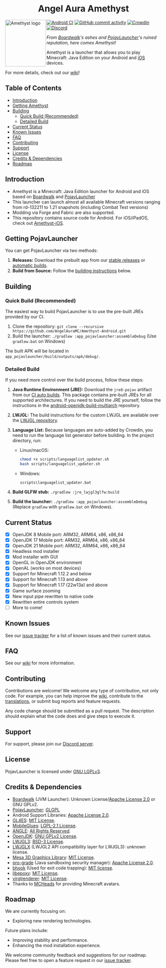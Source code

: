 <h1 align="center">Angel Aura Amethyst</h1>

<img src="https://github.com/AngelAuraMC/Amethyst-Android/blob/v3_openjdk/app_pojavlauncher/src/main/assets/amethyst.png" align="left" width="130" height="150" alt="Amethyst logo">

[![Android CI](https://github.com/AngelAuraMC/Amethyst-Android/workflows/Android%20CI/badge.svg)](https://github.com/AngelAuraMC/Amethyst-Android/actions)
[![GitHub commit activity](https://img.shields.io/github/commit-activity/m/AngelAuraMC/Amethyst-Android)](https://github.com/AngelAuraMC/Amethyst-Android/actions)
[![Crowdin](https://badges.crowdin.net/amethyst/localized.svg)](https://crowdin.com/project/amethyst)
[![Discord](https://img.shields.io/discord/724163890803638273.svg?label=&logo=discord&logoColor=ffffff&color=7389D8&labelColor=6A7EC2)](https://discord.gg/98pZ8YY3Cq)

*From [Boardwalk](https://github.com/zhuowei/Boardwalk)'s ashes and [PojavLauncher](https://github.com/PojavLauncherTeam/PojavLauncher)'s ruined reputation, here comes Amethyst!*

Amethyst is a launcher that allows you to play Minecraft: Java Edition on your Android and [iOS](https://github.com/AngelAuraMC/Amethyst-iOS) devices.

For more details, check out our [wiki](https://angelauramc.dev/wiki)!

## Table of Contents

* [Introduction](#introduction)
* [Getting Amethyst](#getting-amethyst)
* [Building](#building)
    * [Quick Build (Recommended)](#quick-build-recommended)
    * [Detailed Build](#detailed-build)
* [Current Status](#current-status)
* [Known Issues](#known-issues)
* [FAQ](#faq)
* [Contributing](#contributing)
* [Support](#support)
* [License](#license)
* [Credits & Dependencies](#credits--dependencies)
* [Roadmap](#roadmap)

## Introduction

* Amethyst is a Minecraft: Java Edition launcher for Android and iOS based on [Boardwalk](https://github.com/zhuowei/Boardwalk) and [PojavLauncher](https://github.com/PojavLauncherTeam/PojavLauncher)
* This launcher can launch almost all available Minecraft versions ranging from rd-132211 to 1.21 snapshots (including Combat Test versions)
* Modding via Forge and Fabric are also supported.
* This repository contains source code for Android. For iOS/iPadOS, check out [Amethyst-iOS](https://github.com/AngelAuraMC/Amethyst-iOS).

## Getting PojavLauncher

You can get PojavLauncher via two methods:

1. **Releases:** Download the prebuilt app from our [stable releases](https://github.com/AngelAuraMC/Amethyst-Android/releases) or [automatic builds](https://github.com/AngelAuraMC/Amethyst-Android/actions).
2. **Build from Source:** Follow the [building instructions](#building) below.

## Building

### Quick Build (Recommended)

The easiest way to build PojavLauncher is to use the pre-built JREs provided by our CI.

1. Clone the repository: `git clone --recursive https://github.com/AngelAuraMC/Amethyst-Android.git`
2. Build the launcher: `./gradlew :app_pojavlauncher:assembleDebug` (Use `gradlew.bat` on Windows)

The built APK will be located in `app_pojavlauncher/build/outputs/apk/debug/`.

### Detailed Build

If you need more control over the build process, follow these steps:

1. **Java Runtime Environment (JRE):** Download the `jre8-pojav` artifact from our [CI auto builds](https://github.com/AngelAuraMC/openjdk-build-multiarch/actions).  This package contains pre-built JREs for all supported architectures.  If you need to build the JRE yourself, follow the instructions in the [android-openjdk-build-multiarch](https://github.com/AngelAuraMC/openjdk-build-multiarch) repository.

2. **LWJGL:** The build instructions for the custom LWJGL are available over the [LWJGL repository](https://github.com/AngelAuraMC/lwjgl3).

3. **Language List:** Because languages are auto-added by Crowdin, you need to run the language list generator before building. In the project directory, run:
   * Linux/macOS:
     ```bash
     chmod +x scripts/languagelist_updater.sh
     bash scripts/languagelist_updater.sh
     ```
   * Windows:
     ```batch
     scripts\languagelist_updater.bat
     ```

4. **Build GLFW stub:** `./gradlew :jre_lwjgl3glfw:build`

5. **Build the launcher:** `./gradlew :app_pojavlauncher:assembleDebug` (Replace `gradlew` with `gradlew.bat` on Windows).

## Current Status

* [x] OpenJDK 8 Mobile port: ARM32, ARM64, x86, x86_64
* [x] OpenJDK 17 Mobile port: ARM32, ARM64, x86, x86_64
* [x] OpenJDK 21 Mobile port: ARM32, ARM64, x86, x86_64
* [x] Headless mod installer
* [x] Mod installer with GUI
* [x] OpenGL in OpenJDK environment
* [x] OpenAL (works on most devices)
* [x] Support for Minecraft 1.12.2 and below
* [x] Support for Minecraft 1.13 and above
* [x] Support for Minecraft 1.17 (22w13a) and above
* [x] Game surface zooming
* [x] New input pipe rewritten to native code
* [x] Rewritten entire controls system
* [ ] More to come!

## Known Issues

See our [issue tracker](https://github.com/AngelAuraMC/Amethyst-Android/issues) for a list of known issues and their current status.

## FAQ

See our [wiki](https://angelauramc.dev/wiki) for more information.

## Contributing

Contributions are welcome! We welcome any type of contribution, not only code. For example, you can help improve the [wiki](https://AngelAuraMC.github.io/), contribute to the [translations](https://crowdin.com/project/amethyst), or submit bug reports and feature requests.

Any code change should be submitted as a pull request. The description should explain what the code does and give steps to execute it.

## Support

For support, please join our [Discord server](https://discord.com/invite/98pZ8YY3Cq).

## License

PojavLauncher is licensed under [GNU LGPLv3](https://github.com/AngelAuraMC/Amethyst-Android/blob/v3_openjdk/LICENSE).

## Credits & Dependencies

* [Boardwalk](https://github.com/zhuowei/Boardwalk) (JVM Launcher): Unknown License/[Apache License 2.0](https://github.com/zhuowei/Boardwalk/blob/master/LICENSE) or GNU GPLv2.
* [PojavLauncher](https://github.com/PojavLauncherTeam/PojavLauncher): [GLGPL](https://github.com/PojavLauncherTeam/PojavLauncher/blob/v3_openjdk/LICENSE)
* Android Support Libraries: [Apache License 2.0](https://android.googlesource.com/platform/prebuilts/maven_repo/android/+/master/NOTICE.txt).
* [GL4ES](https://github.com/AngelAuraMC/gl4es): [MIT License](https://github.com/ptitSeb/gl4es/blob/master/LICENSE).
* [MobileGlues](https://github.com/MobileGL-Dev/MobileGlues): [LGPL-2.1 License](https://github.com/MobileGL-Dev/MobileGlues/blob/dev-es/LICENSE).
* [ANGLE](https://chromium.googlesource.com/angle/angle): [All Rights Reserved](app_pojavlauncher/src/main/jniLibs/ANGLE_LICENSE).
* [OpenJDK](https://github.com/AngelAuraMC/openjdk-multiarch-jdk8u): [GNU GPLv2 License](https://openjdk.java.net/legal/gplv2+ce.html).
* [LWJGL3](https://github.com/AngelAuraMC/lwjgl3): [BSD-3 License](https://github.com/LWJGL/lwjgl3/blob/master/LICENSE.md).
* [LWJGLX](https://github.com/AngelAuraMC/lwjglx) (LWJGL2 API compatibility layer for LWJGL3): unknown license.
* [Mesa 3D Graphics Library](https://gitlab.freedesktop.org/mesa/mesa): [MIT License](https://docs.mesa3d.org/license.html).
* [pro-grade](https://github.com/pro-grade/pro-grade) (Java sandboxing security manager): [Apache License 2.0](https://github.com/pro-grade/pro-grade/blob/master/LICENSE.txt).
* [bhook](https://github.com/bytedance/bhook) (Used for exit code trapping): [MIT license](https://github.com/bytedance/bhook/blob/main/LICENSE).
* [libepoxy](https://github.com/anholt/libepoxy): [MIT License](https://github.com/anholt/libepoxy/blob/master/COPYING).
* [virglrenderer](https://github.com/AngelAuraMC/virglrenderer): [MIT License](https://gitlab.freedesktop.org/virgl/virglrenderer/-/blob/master/COPYING).
* Thanks to [MCHeads](https://mc-heads.net) for providing Minecraft avatars.

## Roadmap

We are currently focusing on:

* Exploring new rendering technologies.

Future plans include:

* Improving stability and performance.
* Enhancing the mod installation experience.

We welcome community feedback and suggestions for our roadmap.  Please feel free to open a feature request in our [issue tracker](https://github.com/AngelAuraMC/Amethyst-Android/issues).
